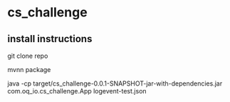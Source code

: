 # cs_challenge
## install instructions

git clone repo

mvnn package

java -cp target/cs_challenge-0.0.1-SNAPSHOT-jar-with-dependencies.jar com.oq_io.cs_challenge.App logevent-test.json
